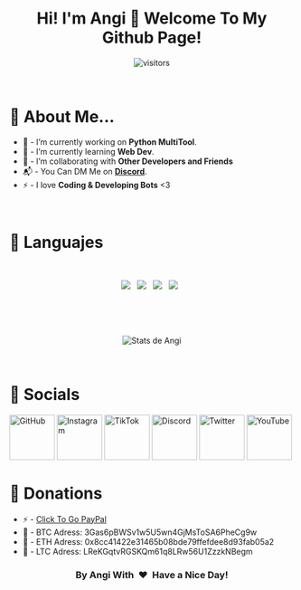 <p>
  <h1 align="center"><b>Hi! I'm Angi 👋 Welcome To My Github Page!</b></h1>
</p>

<p align="center">
    <img align="center" alt="visitors" src="https://gpvc.arturio.dev/SoyAngi" />
</p>

<br>

# 💛 About Me...
- 🔭 - I’m currently working on **Python MultiTool**.
- 🌱 - I’m currently learning **Web Dev**.
- 👯 - I’m collaborating with **Other Developers and Friends**
- 📬 - You Can DM Me on **[Discord](https://discord.com/users/907618666315669614)**.
- ⚡ - I love **Coding & Developing Bots** <3

<br/>

# 💛 Languajes
<br>
<p align='center'>
  <img src="https://img.shields.io/badge/python%20-%23e34f26.svg?&style=for-the-badge&logo=python&logoColor=white" />&nbsp;&nbsp;
  <img src="https://img.shields.io/badge/javascript%20-%23F7DF1E.svg?&style=for-the-badge&logo=javascript&logoColor=white" />&nbsp;&nbsp;
  <img src="https://img.shields.io/badge/html5%20-%23e34f26.svg?&style=for-the-badge&logo=html5&logoColor=white" />&nbsp;&nbsp;
  <img src="https://img.shields.io/badge/css3%20-%231572B6.svg?&style=for-the-badge&logo=css3&logoColor=white" />&nbsp;&nbsp;
</p>

<br>
<br>
<br>

<p align='center'>
  <img align="center" src="https://github-readme-stats.vercel.app/api?username=YoSoyAngi&show_icons=true&title_color=fff&icon_color=79ff97&text_color=efefef&bg_color=24292e" alt="Stats de Angi">
</p>

<br>

# 💛 Socials

[<img src='https://cdn.jsdelivr.net/npm/simple-icons@3.0.1/icons/github.svg' alt='GitHub' height='80'>](https://github.com/YoSoyAngi/)  [<img src='https://cdn.jsdelivr.net/npm/simple-icons@3.0.1/icons/instagram.svg' alt='Instagram' height='80'>](https://www.instagram.com/yosoyangidev/)  [<img
src='https://cdn.jsdelivr.net/npm/simple-icons@3.0.1/icons/tiktok.svg' alt='TikTok' height='80'>](https://www.tiktok.com/@angitools_?lang=es)  [<img 
src='https://cdn.jsdelivr.net/npm/simple-icons@3.0.1/icons/discord.svg' alt='Discord' height='80'>](https://discord.gg/gen/)  [<img 
src='https://cdn.jsdelivr.net/npm/simple-icons@3.0.1/icons/twitter.svg' alt='Twitter' height='80'>](https://twitter.com/soyaangi)  [<img src='https://cdn.jsdelivr.net/npm/simple-icons@3.0.1/icons/youtube.svg' alt='YouTube' height='80'>](https://www.youtube.com/c/YoSoyAngiツ)  


# 💛 Donations

- ⚡ - [Click To Go PayPal](https://www.paypal.com/paypalme/gfxyosoyangi)
- 🔐 - BTC Adress: 3Gas6pBWSv1w5U5wn4GjMsToSA6PheCg9w
- 🔐 - ETH Adress: 0x8cc41422e31465b08bde79ffefdee8d93fab05a2
- 🔐 - LTC Adress: LReKGqtvRGSKQm61q8LRw56U1ZzzkNBegm

<div align="center">
<h3 align="center">By Angi With &nbsp;❤️&nbsp; Have a Nice Day!</h3>
